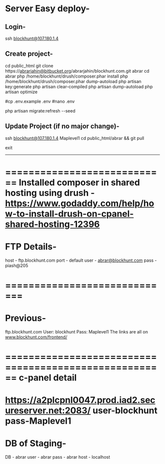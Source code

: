 Server Easy deploy-
===================
Login-
------
ssh blockhunt@107.180.1.4

Create project-
---------------
cd public_html
git clone https://abrarjahin@bitbucket.org/abrarjahin/blockhunt.com.git abrar
cd abrar
php /home/blockhunt/drush/composer.phar install
php /home/blockhunt/drush/composer.phar dump-autoload
php artisan key:generate
php artisan clear-compiled 
php artisan dump-autoload
php artisan optimize

#cp  .env.example .env
#nano .env

php artisan migrate:refresh --seed

Update Project (if no major change)-
------------------------------------
ssh blockhunt@107.180.1.4
Maplevel1
cd public_html/abrar && git pull

exit




__________________________________________________________________________________________________________________________________




============================
Installed composer in shared hosting using drush - https://www.godaddy.com/help/how-to-install-drush-on-cpanel-shared-hosting-12396
============================
FTP Details-
============================
host - ftp.blockhunt.com
port - default
user - abrar@blockhunt.com
pass - piash@205

=============================
=============================
Previous-
=====================================================
ftp.blockhunt.com
User: blockhunt
Pass: Maplevel1
The links are all on www.blockhunt.com/frontend/

======================================================
c-panel detail
==============
https://a2plcpnl0047.prod.iad2.secureserver.net:2083/
user-blockhunt
pass-Maplevel1
======================================================

DB of Staging-
===================
DB   - abrar
user - abrar
pass - abrar
host - localhost
